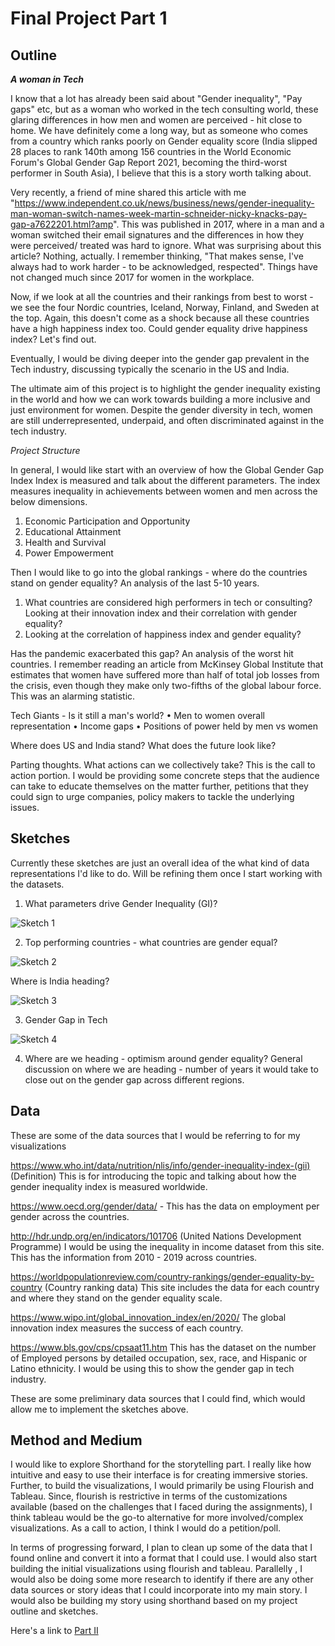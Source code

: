 # Final Project Part 1

<h2>Outline</h2>

<b><i>A woman in Tech</i></b>

I know that a lot has already been said about "Gender inequality", "Pay gaps" etc, but as a woman who worked in the tech consulting world, these glaring differences in how men and women are perceived - hit close to home. We have definitely come a long way, but as someone who comes from a country which ranks poorly on Gender equality score (India slipped 28 places to rank 140th among 156 countries in the World Economic Forum's Global Gender Gap Report 2021, becoming the third-worst performer in South Asia), I believe that this is a story worth talking about. 

Very recently, a friend of mine shared this article with me "https://www.independent.co.uk/news/business/news/gender-inequality-man-woman-switch-names-week-martin-schneider-nicky-knacks-pay-gap-a7622201.html?amp". This was published in 2017, where in a man and a woman switched their email signatures and the differences in how they were perceived/ treated was hard to ignore. What was surprising about this article? Nothing, actually. I remember thinking, "That makes sense, I've always had to work harder - to be acknowledged, respected". Things have not changed much since 2017 for women in the workplace.

Now, if we look at all the countries and their rankings from best to worst - we see the four Nordic countries, Iceland, Norway, Finland, and Sweden at the top. Again, this doesn't come as a shock because all these countries have a high happiness index too. Could gender equality drive happiness index? Let's find out. 

Eventually, I would be diving deeper into the gender gap prevalent in the Tech industry, discussing typically the scenario in the US and India. 

The ultimate aim of this project is to highlight the gender inequality existing in the world and how we can work towards building a more inclusive and just environment for women. Despite the gender diversity in tech, women are still underrepresented, underpaid, and often discriminated against in the tech industry. 

<i>Project Structure</i>

In general, I would like start with an overview of how the Global Gender Gap Index  Index is measured and talk about the different parameters. The index measures inequality in achievements between women and men across the below dimensions.
 1. Economic Participation and Opportunity
 2. Educational Attainment
 3. Health and Survival
 4. Power Empowerment

Then I would like to go into the global rankings - where do the countries stand on gender equality? An analysis of the last 5-10 years. 
 1. What countries are considered high performers in tech or consulting? Looking at their innovation index and their correlation with gender equality?
 2. Looking at the correlation of happiness index and gender equality? 

Has the pandemic exacerbated this gap? An analysis of the worst hit countries. 
I remember reading an article from McKinsey Global Institute that estimates that women have suffered more than half of total job losses from the crisis, even though they make only two-fifths of the global labour force. This was an alarming statistic. 

Tech Giants - Is it still a man's world? 
	• Men to women overall representation
	• Income gaps
	• Positions of power held by men vs women

Where does US and India stand? What does the future look like?

Parting thoughts. What actions can we collectively take? This is the call to action portion. I would be providing some concrete steps that the audience can take to educate themselves on the matter further, petitions that they could sign to urge companies, policy makers to tackle the underlying issues.  


<h2>Sketches</h2>

Currently these sketches are just an overall idea of the what kind of data representations I'd like to do. Will be refining them once I start working with the datasets.

 1. What parameters drive Gender Inequality (GI)?
 
 ![Sketch 1](https://github.com/aditi-mittal-cmu/mittal-portfolio/blob/main/sketch%201.jpg?raw=true)
 
 2. Top performing countries - what countries are gender equal?
 
 ![Sketch 2](https://github.com/aditi-mittal-cmu/mittal-portfolio/blob/main/sketch%202.jpg?raw=true)
 
 Where is India heading?
   
 ![Sketch 3](https://github.com/aditi-mittal-cmu/mittal-portfolio/blob/main/sketch%204.jpg?raw=true)
 
 3. Gender Gap in Tech

![Sketch 4](https://github.com/aditi-mittal-cmu/mittal-portfolio/blob/main/sketch%203.jpg?raw=true)

 4. Where are we heading - optimism around gender equality?
    General discussion on where we are heading - number of years it would take to close out on the gender gap across different regions.

<h2>Data</h2>

These are some of the data sources that I would be referring to for my visualizations

https://www.who.int/data/nutrition/nlis/info/gender-inequality-index-(gii) (Definition) This is for introducing the topic and talking about how the gender inequality index is measured worldwide. 

https://www.oecd.org/gender/data/ - This has the data on employment per gender across the countries.

http://hdr.undp.org/en/indicators/101706 (United Nations Development Programme) 
I would be using the inequality in income dataset from this site. This has the information from 2010 - 2019 across countries. 

https://worldpopulationreview.com/country-rankings/gender-equality-by-country (Country ranking data) This site includes the data for each country and where they stand on the gender equality scale. 


https://www.wipo.int/global_innovation_index/en/2020/ The global innovation index measures the success of each country. 


https://www.bls.gov/cps/cpsaat11.htm This has the dataset on the number of Employed persons by detailed occupation, sex, race, and Hispanic or Latino ethnicity. I would be using this to show the gender gap in tech industry. 

These are some preliminary data sources that I could find, which would allow me to implement the sketches above. 


<h2>Method and Medium</h2>

I would like to explore Shorthand for the storytelling part. I really like how intuitive and easy to use their interface is for creating immersive stories. Further, to build the visualizations, I would primarily be using Flourish and Tableau. Since, flourish is restrictive in terms of the customizations available (based on the challenges that I faced during the assignments), I think tableau would be the go-to alternative for more involved/complex visualizations. As a call to action, I think I would do a petition/poll. 

In terms of progressing forward, I plan to clean up some of the data that I found online and convert it into a format that I could use. I would also start building the initial visualizations using flourish and tableau. Parallelly , I would also be doing some more research to identify if there are any other data sources or story ideas that I could incorporate into my main story. I would also be building my story using shorthand based on my project outline and sketches. 


Here's a link to [Part II](finalProjectPart2.md)


